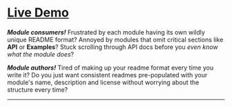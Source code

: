 # [Live Demo](https://amar-whastappv2o.netlify.app/)

<h4 align="center">
</h4>

**_Module consumers!_** Frustrated by each module having its own wildly
unique README format? Annoyed by modules that omit critical sections like
**API** or **Examples**? Stuck scrolling through API docs before you _even know
what the module does_?

**_Module authors!_** Tired of making up your readme format every time you
write it? Do you just want consistent readmes pre-populated with your module's
name, description and license without worrying about the structure every time?

---
